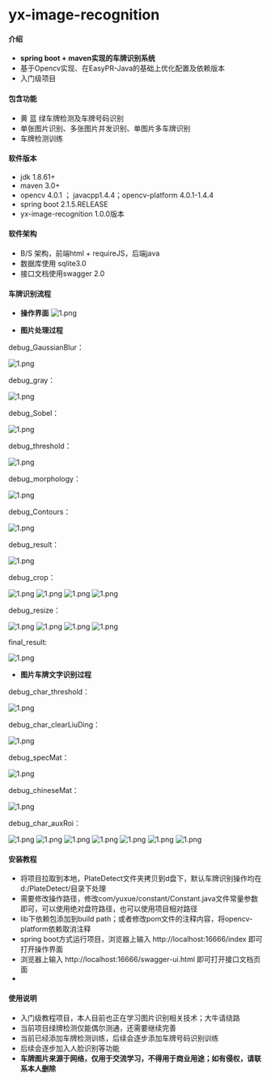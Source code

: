 # yx-image-recognition

#### 介绍
- **spring boot + maven实现的车牌识别系统**
- 基于Opencv实现、在EasyPR-Java的基础上优化配置及依赖版本
- 入门级项目

#### 包含功能
- 黄 蓝 绿车牌检测及车牌号码识别
- 单张图片识别、多张图片并发识别、单图片多车牌识别
- 车牌检测训练

#### 软件版本
- jdk 1.8.61+
- maven 3.0+
- opencv 4.0.1 ； javacpp1.4.4；opencv-platform 4.0.1-1.4.4
- spring boot 2.1.5.RELEASE
- yx-image-recognition 1.0.0版本

#### 软件架构
- B/S 架构，前端html + requireJS，后端java
- 数据库使用 sqlite3.0
- 接口文档使用swagger 2.0

#### 车牌识别流程
- **操作界面**
![1.png](./res/doc_image/1.png)

- **图片处理过程**

debug_GaussianBlur：

![1.png](./res/doc_image/debug_GaussianBlur.jpg)

debug_gray：

![1.png](./res/doc_image/debug_gray.jpg)

debug_Sobel：

![1.png](./res/doc_image/debug_Sobel.jpg)

debug_threshold：

![1.png](./res/doc_image/debug_threshold.jpg)

debug_morphology：

![1.png](./res/doc_image/debug_morphology.jpg)

debug_Contours：

![1.png](./res/doc_image/debug_Contours.jpg)

debug_result：

![1.png](./res/doc_image/debug_result.jpg)

debug_crop：

![1.png](./res/doc_image/debug_crop_1.jpg)
![1.png](./res/doc_image/debug_crop_2.jpg)
![1.png](./res/doc_image/debug_crop_3.jpg)
![1.png](./res/doc_image/debug_crop_4.jpg)

debug_resize：

![1.png](./res/doc_image/debug_resize_1.jpg)
![1.png](./res/doc_image/debug_resize_2.jpg)
![1.png](./res/doc_image/debug_resize_3.jpg)
![1.png](./res/doc_image/debug_resize_4.jpg)

final_result:

![1.png](./res/doc_image/result_0.png)

- **图片车牌文字识别过程**

debug_char_threshold：

![1.png](./res/doc_image/debug_char_threshold.jpg)

debug_char_clearLiuDing：

![1.png](./res/doc_image/debug_char_clearLiuDing.jpg)

debug_specMat：

![1.png](./res/doc_image/debug_specMat.jpg)

debug_chineseMat：

![1.png](./res/doc_image/debug_chineseMat.jpg)

debug_char_auxRoi：

![1.png](./res/doc_image/debug_char_auxRoi_0.jpg)
![1.png](./res/doc_image/debug_char_auxRoi_1.jpg)
![1.png](./res/doc_image/debug_char_auxRoi_2.jpg)
![1.png](./res/doc_image/debug_char_auxRoi_3.jpg)
![1.png](./res/doc_image/debug_char_auxRoi_4.jpg)
![1.png](./res/doc_image/debug_char_auxRoi_5.jpg)
![1.png](./res/doc_image/debug_char_auxRoi_6.jpg)


#### 安装教程

- 将项目拉取到本地，PlateDetect文件夹拷贝到d盘下，默认车牌识别操作均在d:/PlateDetect/目录下处理
- 需要修改操作路径，修改com/yuxue/constant/Constant.java文件常量参数即可，可以使用绝对盘符路径，也可以使用项目相对路径
- lib下依赖包添加到build path；或者修改pom文件的注释内容，将opencv-platform依赖取消注释
- spring boot方式运行项目，浏览器上输入 http://localhost:16666/index 即可打开操作界面
- 浏览器上输入 http://localhost:16666/swagger-ui.html 即可打开接口文档页面
- 

#### 使用说明

- 入门级教程项目，本人目前也正在学习图片识别相关技术；大牛请绕路
- 当前项目绿牌检测仅能偶尔测通，还需要继续完善
- 当前已经添加车牌检测训练，后续会逐步添加车牌号码识别训练
- 后续会逐步加入人脸识别等功能
- **车牌图片来源于网络，仅用于交流学习，不得用于商业用途；如有侵权，请联系本人删除**

